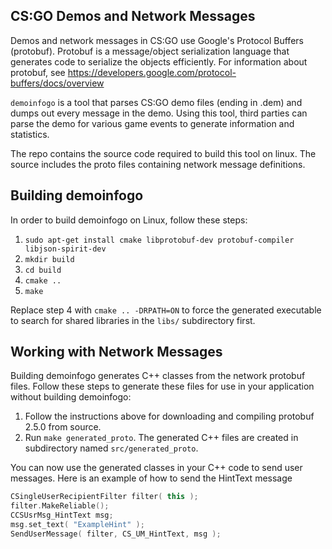 CS:GO Demos and Network Messages
--------------------------------

Demos and network messages in CS:GO use Google's Protocol Buffers (protobuf). Protobuf is a message/object serialization language that generates code to serialize the objects efficiently. For information about protobuf, see https://developers.google.com/protocol-buffers/docs/overview

`demoinfogo` is a tool that parses CS:GO demo files (ending in .dem) and dumps out every message in the demo. Using this tool, third parties can parse the demo for various game events to generate information and statistics.

The repo contains the source code required to build this tool on linux. The source includes the proto files containing network message definitions.


Building demoinfogo
------------------

In order to build demoinfogo on Linux, follow these steps:

1. `sudo apt-get install cmake libprotobuf-dev protobuf-compiler libjson-spirit-dev`
2. `mkdir build`
3. `cd build`
4. `cmake ..`
5. `make`

Replace step 4 with `cmake .. -DRPATH=ON` to force the generated executable to search for shared libraries in the `libs/` subdirectory first.


Working with Network Messages
-----------------------------

Building demoinfogo generates C++ classes from the network protobuf files. Follow these steps to generate these files for use in your application without building demoinfogo:

1. Follow the instructions above for downloading and compiling protobuf 2.5.0 from source.
2. Run `make generated_proto`. The generated C++ files are created in subdirectory named `src/generated_proto`.

You can now use the generated classes in your C++ code to send user messages. Here is an example of how to send the HintText message

```cpp
CSingleUserRecipientFilter filter( this );
filter.MakeReliable();
CCSUsrMsg_HintText msg;
msg.set_text( "ExampleHint" );
SendUserMessage( filter, CS_UM_HintText, msg );
```
